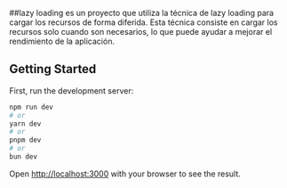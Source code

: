##lazy loading es un proyecto que utiliza la técnica de lazy loading para cargar los recursos de forma diferida. Esta técnica consiste en cargar los recursos solo cuando son necesarios, lo que puede ayudar a mejorar el rendimiento de la aplicación.



## Getting Started

First, run the development server:

```bash
npm run dev
# or
yarn dev
# or
pnpm dev
# or
bun dev
```

Open [http://localhost:3000](http://localhost:3000) with your browser to see the result.

